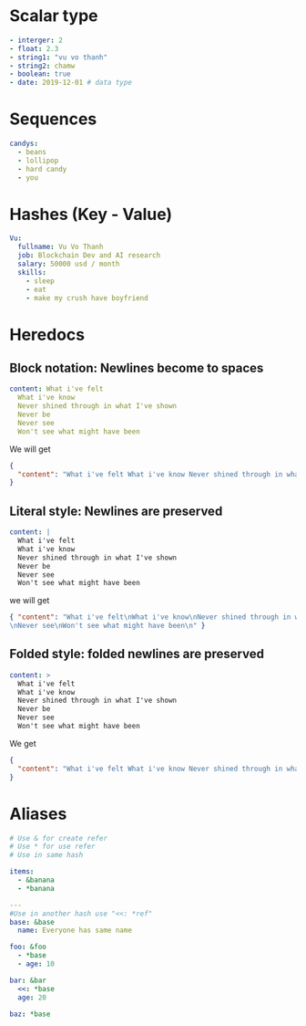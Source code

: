 # Scalar type

```yaml
- interger: 2
- float: 2.3
- string1: "vu vo thanh"
- string2: chamw
- boolean: true
- date: 2019-12-01 # data type
```

# Sequences

```yaml
candys:
  - beans
  - lollipop
  - hard candy
  - you
```

# Hashes (Key - Value)

```yaml
Vu:
  fullname: Vu Vo Thanh
  job: Blockchain Dev and AI research
  salary: 50000 usd / month
  skills:
    - sleep
    - eat
    - make my crush have boyfriend
```

# Heredocs

## Block notation: Newlines become to spaces

```yaml
content: What i've felt
  What i've know
  Never shined through in what I've shown
  Never be
  Never see
  Won't see what might have been
```

We will get

```json
{
  "content": "What i've felt What i've know Never shined through in what I've shown Never be Never see Won't see what might have been"
}
```

## Literal style: Newlines are preserved

```yaml
content: |
  What i've felt
  What i've know
  Never shined through in what I've shown
  Never be
  Never see
  Won't see what might have been
```

we will get

```json
{ "content": "What i've felt\nWhat i've know\nNever shined through in what I've shown\nNever be
\nNever see\nWon't see what might have been\n" }
```

## Folded style: folded newlines are preserved

```yaml
content: >
  What i've felt
  What i've know
  Never shined through in what I've shown
  Never be
  Never see
  Won't see what might have been
```

We get

```json
{
  "content": "What i've felt What i've know Never shined through in what I've shown Never be Never see Won't see what might have been\n"
}
```

# Aliases

```yaml
# Use & for create refer
# Use * for use refer
# Use in same hash

items:
  - &banana
  - *banana

---
#Use in another hash use "<<: *ref"
base: &base
  name: Everyone has same name

foo: &foo
  - *base
  - age: 10

bar: &bar
  <<: *base
  age: 20

baz: *base
```
